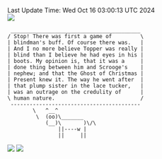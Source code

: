 Last Update Time: 
Wed Oct 16 03:00:13 UTC 2024
<br>![](https://img.shields.io/badge/%E5%A4%A7%E5%AE%B6-%E5%AE%89%E5%AE%89-green)<br>
```
 _________________________________________
/ Stop! There was first a game of         \
| blindman's buff. Of course there was.   |
| And I no more believe Topper was really |
| blind than I believe he had eyes in his |
| boots. My opinion is, that it was a     |
| done thing between him and Scrooge's    |
| nephew; and that the Ghost of Christmas |
| Present knew it. The way he went after  |
| that plump sister in the lace tucker,   |
| was an outrage on the credulity of      |
\ human nature.                           /
 -----------------------------------------
        \   ^__^
         \  (oo)\_______
            (__)\       )\/\
                ||----w |
                ||     ||
```
![](https://github-readme-stats.vercel.app/api?username=chenlitw)
![](https://github-readme-stats.vercel.app/api/top-langs/?username=chenlitw)
